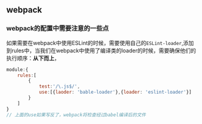 ## webpack
### webpack的配置中需要注意的一些点
如果需要在webpack中使用ESLint的时候，需要使用自己的`ESLint-loader`,添加到rules中，当我们在webpack中使用了编译类的loader的时候，需要确保他们的执行顺序：**从下而上**，
```js
module:{
    rules:[
        {
            test:'/\.js$/',
            use:[{laoder: 'bable-loader'},{loader: 'eslint-loader'}]
        }
    ]
}
// 上面的use如果写反了，webpack将检查经过babel编译后的文件
```